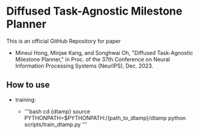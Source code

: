 # Diffused Task-Agnostic Milestone Planner

This is an official GitHub Repository for paper
- Mineui Hong, Minjae Kang, and Songhwai Oh, "Diffused Task-Agnostic Milestone Planner," in Proc. of the 37th Conference on Neural Information Processing Systems (NeurIPS), Dec. 2023.

## How to use
- training:
  
  - '''bash
    cd {dtamp}
    source PYTHONPATH=$PYTHONPATH:/{path_to_dtamp}/dtamp
    python scripts/train_dtamp.py
    '''
